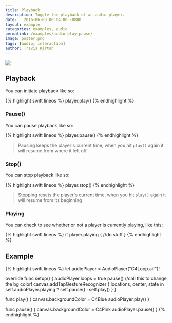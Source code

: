 ```yaml
---
title: Playback
description: Toggle the playback of an audio player.
date:   2016-06-03 00:04:00 -0800
layout: example
categories: examples, audio
permalink: /examples/audio-play-pause/
image: poster.png
tags: [audio, interaction]
author: Travis Kirton
---
```

![](play-pause.png)

## Playback
You can initiate playback like so:

{% highlight swift lineos %}
player.play()
{% endhighlight %}

### Pause()
You can pause playback like so:

{% highlight swift lineos %}
player.pause()
{% endhighlight %}

> Pausing keeps the player's current time, when you hit `play()` again it will resume from where it left off

### Stop()
You can stop playback like so:

{% highlight swift lineos %}
player.stop()
{% endhighlight %}

> Stopping resets the player's current time, when you hit `play()` again it will resume from its beginning

### Playing
You can check to see whether or not a player is currently playing, like this:

{% highlight swift lineos %}
if player.playing {
    //do stuff
}
{% endhighlight %}

## Example
{% highlight swift lineos %}
let audioPlayer = AudioPlayer("C4Loop.aif")!

override func setup() {
    audioPlayer.loops = true
    pause() //call this to change the bg color!
    canvas.addTapGestureRecognizer { locations, center, state in
        self.audioPlayer.playing ? self.pause() : self.play()
    }
}

func play() {
    canvas.backgroundColor = C4Blue
    audioPlayer.play()
}

func pause() {
    canvas.backgroundColor = C4Pink
    audioPlayer.pause()
}
{% endhighlight %}
